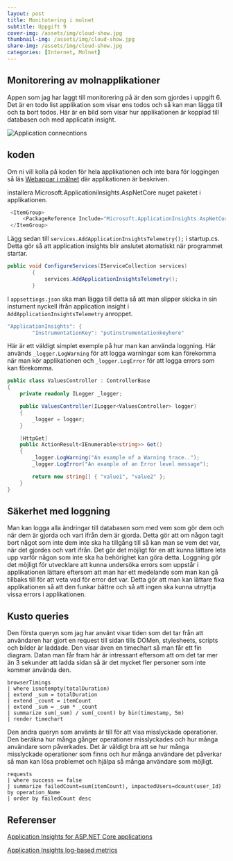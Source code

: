 ```yaml
---
layout: post
title: Monitotering i molnet
subtitle: Uppgift 9
cover-img: /assets/img/cloud-show.jpg
thumbnail-img: /assets/img/cloud-show.jpg
share-img: /assets/img/cloud-show.jpg
categories: [Internet, Molnet]
---
```


## Monitorering av molnapplikationer

Appen som jag har laggt till monitorering på är den som gjordes i uppgift 6. Det är en todo list applikation som visar ens todos och så kan man lägga till och ta bort todos. Här är en bild som visar hur applikationen är kopplad till databasen och med applicatin insight.

![Application connecntions](https://raw.githubusercontent.com/Kristianjimmefors/Programmerings-grottan/main/assets/img/Todo-data-flow.PNG)

## koden
Om ni vill kolla på koden för hela applikationen och inte bara för loggingen så läs [Webappar i målnet](https://kristianjimmefors.github.io/Programmerings-grottan/internet/m%C3%A5ln/2021/09/24/Webb-appar-molnet.html) där applikationen är beskriven.

installera Microsoft.ApplicationiInsights.AspNetCore nuget paketet i applikationen.
```C#
 <ItemGroup>
     <PackageReference Include="Microsoft.ApplicationInsights.AspNetCore" Version="2.17.0" />
 </ItemGroup>
```

Lägg sedan till ```services.AddApplicationInsightsTelemetry();``` i startup.cs. Detta gör så att application insights blir anslutet atomatiskt när programmet startar.
```C#
public void ConfigureServices(IServiceCollection services)
        {
            services.AddApplicationInsightsTelemetry();
        }
```

I ```appsettings.json``` ska man lägga till detta så att man slipper skicka in sin instument nyckell ifrån application insight i ```AddApplicationInsightsTelemetry``` anroppet.
```C#
"ApplicationInsights": {
        "InstrumentationKey": "putinstrumentationkeyhere"
```

Här är ett väldigt simplet exemple på hur man kan använda loggning. Här används ```_logger.LogWarning``` för att logga warningar som kan förekomma när man kör applikationen och ```_logger.LogError``` för att logga errors som kan förekomma.
```C#
public class ValuesController : ControllerBase
{
    private readonly ILogger _logger;

    public ValuesController(ILogger<ValuesController> logger)
    {
        _logger = logger;
    }

    [HttpGet]
    public ActionResult<IEnumerable<string>> Get()
    {
        _logger.LogWarning("An example of a Warning trace..");
        _logger.LogError("An example of an Error level message");

        return new string[] { "value1", "value2" };
    }
}
```

## Säkerhet med loggning

Man kan logga alla ändringar till databasen som med vem som gör dem och när dem är gjorda och vart ifrån dem är gjorda. Detta gör att om någon tagit bort något som inte dem inte ska ha tillgång till så kan man se vem det var, när det gjordes och vart ifrån. Det gör det möjligt för en att kunna lättare leta upp varför någon som inte ska ha behörighet kan göra detta. Loggning gör det möjligt för utvecklare att kunna undersöka errors som uppstår i applikationen lättare eftersom att man har ett medelande som man kan gå tillbaks till för att veta vad för error det var. Detta gör att man kan lättare fixa applikationen så att den funkar bättre och så att ingen ska kunna utnyttja vissa errors i applikationen.

## Kusto queries

Den första queryn som jag har använt visar tiden som det tar från att användaren har gjort en request till sidan tills DOMen, stylesheets, scripts och bilder är laddade. Den visar även en timechart så man får ett fin diagram. Datan man får fram här är intressant eftersom att om det tar mer än 3 sekunder att ladda sidan så är det mycket fler personer som inte kommer använda den.
```
browserTimings
| where isnotempty(totalDuration)
| extend _sum = totalDuration
| extend _count = itemCount
| extend _sum = _sum * _count
| summarize sum(_sum) / sum(_count) by bin(timestamp, 5m)
| render timechart
```

Den andra queryn som använts är till för att visa misslyckade operationer. Den beräkna hur många gånger operationer misslyckades och hur många användare som påverkades. Det är väldigt bra att se hur många misslyckade operationer som finns och hur många användare det påverkar så man kan lösa problemet och hjälpa så många användare som möjligt.
```
requests
| where success == false
| summarize failedCount=sum(itemCount), impactedUsers=dcount(user_Id) by operation_Name
| order by failedCount desc
```

## Referenser

[Application Insights for ASP.NET Core applications](https://docs.microsoft.com/en-us/azure/azure-monitor/app/asp-net-core)

[Application Insights log-based metrics](https://docs.microsoft.com/en-us/azure/azure-monitor/essentials/app-insights-metrics)
